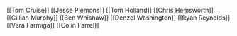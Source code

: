 [[Tom Cruise]]
[[Jesse Plemons]]
[[Tom Holland]]
[[Chris Hemsworth]]
[[Cillian Murphy]]
[[Ben Whishaw]]
[[Denzel Washington]]
[[Ryan Reynolds]]
[[Vera Farmiga]]
[[Colin Farrel]]
